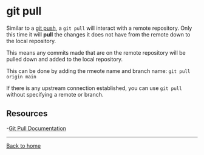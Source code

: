 # git pull

Similar to a [git push](Push.md), a `git pull` will interact with a remote repository. Only this time it will **pull** the changes it does not have from the remote down to the local repository.

This means any commits made that are on the remote repository will be pulled down and added to the local repository.

This can be done by adding the rmeote name and branch name:
``
git pull origin main
``

If there is any upstream connection established, you can use `git pull` without specifying a remote or branch.

## Resources

-[Git Pull Documentation](https://git-scm.com/docs/git-pull)

---

[Back to home](README.md)
